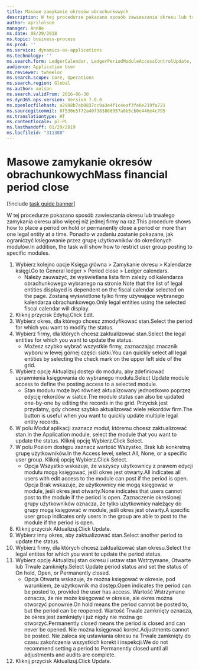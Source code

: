 ```yaml
---
title: Masowe zamykanie okresów obrachunkowych
description: W tej procedurze pokazano sposób zawieszania okresu lub trwałego zamykania okresu albo więcej niż jednej firmy na raz.
author: aprilolson
manager: AnnBe
ms.date: 08/29/2018
ms.topic: business-process
ms.prod: ''
ms.service: dynamics-ax-applications
ms.technology: ''
ms.search.form: LedgerCalendar, LedgerPeriodModuleAccessControlUpdate, SysLookupPicklist, LedgerFiscalCalendarPeriodStatus
audience: Application User
ms.reviewer: twheeloc
ms.search.scope: Core, Operations
ms.search.region: Global
ms.author: aolson
ms.search.validFrom: 2016-06-30
ms.dyn365.ops.version: Version 7.0.0
ms.openlocfilehash: a2988b7ab0837cc9a3e4f1c4eaf3fe6e219fa721
ms.sourcegitcommit: 0f530e5f72a40f383868957a6b5cb0e446e4c795
ms.translationtype: HT
ms.contentlocale: pl-PL
ms.lasthandoff: 01/29/2019
ms.locfileid: "311388"
---
```

# <a name="mass-financial-period-close"></a><span data-ttu-id="dbf58-103">Masowe zamykanie okresów obrachunkowych</span><span class="sxs-lookup"><span data-stu-id="dbf58-103">Mass financial period close</span></span>

[!include [task guide banner](../../includes/task-guide-banner.md)]

<span data-ttu-id="dbf58-104">W tej procedurze pokazano sposób zawieszania okresu lub trwałego zamykania okresu albo więcej niż jednej firmy na raz.</span><span class="sxs-lookup"><span data-stu-id="dbf58-104">This procedure shows how to place a period on hold or permanently close a period or more than one legal entity at a time.</span></span> <span data-ttu-id="dbf58-105">Ponadto w zadaniu zostanie pokazane, jak ograniczyć księgowanie przez grupę użytkowników do określonych modułów.</span><span class="sxs-lookup"><span data-stu-id="dbf58-105">In addition, the task will show how to restrict user group posting to specific modules.</span></span>

1. <span data-ttu-id="dbf58-106">Wybierz kolejno opcje Księga główna > Zamykanie okresu > Kalendarze księgi.</span><span class="sxs-lookup"><span data-stu-id="dbf58-106">Go to General ledger > Period close > Ledger calendars.</span></span>
    * <span data-ttu-id="dbf58-107">Należy zauważyć, że wyświetlana lista firm zależy od kalendarza obrachunkowego wybranego na stronie.</span><span class="sxs-lookup"><span data-stu-id="dbf58-107">Note that the list of legal entities displayed is dependent on the fiscal calendar selected on the page.</span></span> <span data-ttu-id="dbf58-108">Zostaną wyświetlone tylko firmy używające wybranego kalendarza obrachunkowego.</span><span class="sxs-lookup"><span data-stu-id="dbf58-108">Only legal entities using the selected fiscal calendar will display.</span></span>  
2. <span data-ttu-id="dbf58-109">Kliknij przycisk Edytuj.</span><span class="sxs-lookup"><span data-stu-id="dbf58-109">Click Edit.</span></span>
3. <span data-ttu-id="dbf58-110">Wybierz okres, dla którego chcesz zmodyfikować stan.</span><span class="sxs-lookup"><span data-stu-id="dbf58-110">Select the period for which you want to modify the status.</span></span>
4. <span data-ttu-id="dbf58-111">Wybierz firmy, dla których chcesz zaktualizować stan.</span><span class="sxs-lookup"><span data-stu-id="dbf58-111">Select the legal entities for which you want to update the status.</span></span>
    * <span data-ttu-id="dbf58-112">Możesz szybko wybrać wszystkie firmy, zaznaczając znacznik wyboru w lewej górnej części siatki.</span><span class="sxs-lookup"><span data-stu-id="dbf58-112">You can quickly select all legal entities  by selecting the check mark on the upper left side of the grid.</span></span>  
5. <span data-ttu-id="dbf58-113">Wybierz opcję Aktualizuj dostęp do modułu, aby zdefiniować uprawnienia księgowania do wybranego modułu.</span><span class="sxs-lookup"><span data-stu-id="dbf58-113">Select Update module access to define the posting access to a selected module.</span></span>
    * <span data-ttu-id="dbf58-114">Stan modułu może być również aktualizowany jednostkowo poprzez edycję rekordów w siatce.</span><span class="sxs-lookup"><span data-stu-id="dbf58-114">The module status can also be updated one-by-one by editing the records in the grid.</span></span> <span data-ttu-id="dbf58-115">Przycisk jest przydatny, gdy chcesz szybko aktualizować wiele rekordów firm.</span><span class="sxs-lookup"><span data-stu-id="dbf58-115">The button is useful when you want to quickly update multiple legal entity records.</span></span>  
6. <span data-ttu-id="dbf58-116">W polu Moduł aplikacji zaznacz moduł, któremu chcesz zaktualizować stan.</span><span class="sxs-lookup"><span data-stu-id="dbf58-116">In the Application module, select the module that you want to update the status.</span></span> <span data-ttu-id="dbf58-117">Kliknij opcję Wybierz.</span><span class="sxs-lookup"><span data-stu-id="dbf58-117">Click Select.</span></span>
7. <span data-ttu-id="dbf58-118">W polu Poziom dostępu zaznacz wartość Wszystko, Brak lub konkretną grupę użytkowników.</span><span class="sxs-lookup"><span data-stu-id="dbf58-118">In the Access level, select All, None, or a specific user group.</span></span> <span data-ttu-id="dbf58-119">Kliknij opcję Wybierz.</span><span class="sxs-lookup"><span data-stu-id="dbf58-119">Click Select.</span></span>
    * <span data-ttu-id="dbf58-120">Opcja Wszystko wskazuje, że wszyscy użytkownicy z prawem edycji modułu mogą księgować, jeśli okres jest otwarty.</span><span class="sxs-lookup"><span data-stu-id="dbf58-120">All indicates all users with edit access to the module can post if the period is open.</span></span> <span data-ttu-id="dbf58-121">Opcja Brak wskazuje, że użytkownicy nie mogą księgować w module, jeśli okres jest otwarty.</span><span class="sxs-lookup"><span data-stu-id="dbf58-121">None indicates that users cannot post to the module if the period is open.</span></span> <span data-ttu-id="dbf58-122">Zaznaczenie określonej grupy użytkowników oznacza, że tylko użytkownicy należący do grupy mogą księgować w module, jeśli okres jest otwarty.</span><span class="sxs-lookup"><span data-stu-id="dbf58-122">A specific user group indicates only users in the group are able to post to the module if the period is open.</span></span>  
8. <span data-ttu-id="dbf58-123">Kliknij przycisk Aktualizuj.</span><span class="sxs-lookup"><span data-stu-id="dbf58-123">Click Update.</span></span>
9. <span data-ttu-id="dbf58-124">Wybierz inny okres, aby zaktualizować stan.</span><span class="sxs-lookup"><span data-stu-id="dbf58-124">Select another period to update the status.</span></span>
10. <span data-ttu-id="dbf58-125">Wybierz firmy, dla których chcesz zaktualizować stan okresu.</span><span class="sxs-lookup"><span data-stu-id="dbf58-125">Select the legal entites for which you want to update the period status.</span></span>
11. <span data-ttu-id="dbf58-126">Wybierz opcję Aktualizuj stan okresu i ustaw stan Wstrzymane, Otwarte lub Trwale zamknięty.</span><span class="sxs-lookup"><span data-stu-id="dbf58-126">Select Update period status and set the status of On hold, Open, or Permanently closed.</span></span>
    * <span data-ttu-id="dbf58-127">Opcja Otwarta wskazuje, że można księgować w okresie, pod warunkiem, że użytkownik ma dostęp.</span><span class="sxs-lookup"><span data-stu-id="dbf58-127">Open indicates the period can be posted to, provided the user has access.</span></span> <span data-ttu-id="dbf58-128">Wartość Wstrzymane oznacza, że nie może księgować w okresie, ale okres można otworzyć ponownie.</span><span class="sxs-lookup"><span data-stu-id="dbf58-128">On hold means the period cannot be posted to, but the period can be reopened.</span></span> <span data-ttu-id="dbf58-129">Wartość Trwale zamknięty oznacza, że okres jest zamknięty i już nigdy nie można go otworzyć.</span><span class="sxs-lookup"><span data-stu-id="dbf58-129">Permanently closed means the period is closed and can never be opened.</span></span> <span data-ttu-id="dbf58-130">Nie można księgować korekt.</span><span class="sxs-lookup"><span data-stu-id="dbf58-130">Adjustments cannot be posted.</span></span> <span data-ttu-id="dbf58-131">Nie zaleca się ustawiania okresu na Trwale zamknięty do czasu zakończenia wszystkich korekt i inspekcji.</span><span class="sxs-lookup"><span data-stu-id="dbf58-131">We do not recommend setting a period to Permanently closed until all adjustments and audits are complete.</span></span>  
12. <span data-ttu-id="dbf58-132">Kliknij przycisk Aktualizuj.</span><span class="sxs-lookup"><span data-stu-id="dbf58-132">Click Update.</span></span>

